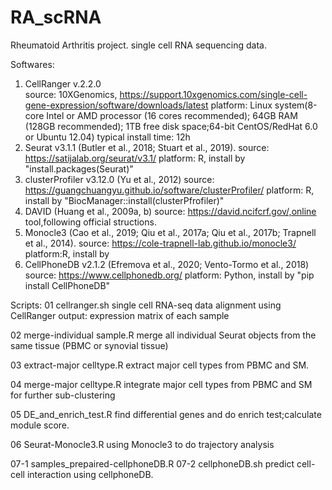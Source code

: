 # RA_scRNA
Rheumatoid Arthritis project. single cell RNA sequencing data.

Softwares:
1. CellRanger v.2.2.0	
source: 10XGenomics, https://support.10xgenomics.com/single-cell-gene-expression/software/downloads/latest
platform: Linux system(8-core Intel or AMD processor (16 cores recommended); 64GB RAM (128GB recommended); 1TB free disk space;64-bit CentOS/RedHat 6.0 or Ubuntu 12.04)
typical install time: 12h
2. Seurat v3.1.1	(Butler et al., 2018; Stuart et al., 2019).
source: https://satijalab.org/seurat/v3.1/
platform: R, install by "install.packages(Seurat)"
3. clusterProfiler v3.12.0	(Yu et al., 2012)
source: https://guangchuangyu.github.io/software/clusterProfiler/
platform: R, install by "BiocManager::install(clusterPfrofiler)"
4. DAVID	(Huang et al., 2009a, b)
source: https://david.ncifcrf.gov/,online tool,following official structions.
5. Monocle3	(Cao et al., 2019; Qiu et al., 2017a; Qiu et al., 2017b; Trapnell et al., 2014).
source: https://cole-trapnell-lab.github.io/monocle3/
platform:R, install by 
6. CellPhoneDB v2.1.2 (Efremova et al., 2020; Vento-Tormo et al., 2018)
source: https://www.cellphonedb.org/
platform: Python, install by "pip install CellPhoneDB"

Scripts:
01 cellranger.sh
single cell RNA-seq data alignment using CellRanger
output: expression matrix of each sample

02 merge-individual sample.R
merge all individual Seurat objects from the same tissue (PBMC or synovial tissue)

03 extract-major celltype.R
extract major cell types from PBMC and SM.

04 merge-major celltype.R
integrate major cell types from PBMC and SM for further sub-clustering

05 DE_and_enrich_test.R
find differential genes and do enrich test;calculate module score.

06 Seurat-Monocle3.R
using Monocle3 to do trajectory analysis

07-1 samples_prepaired-cellphoneDB.R 07-2 cellphoneDB.sh
predict cell-cell interaction using cellphoneDB. 

